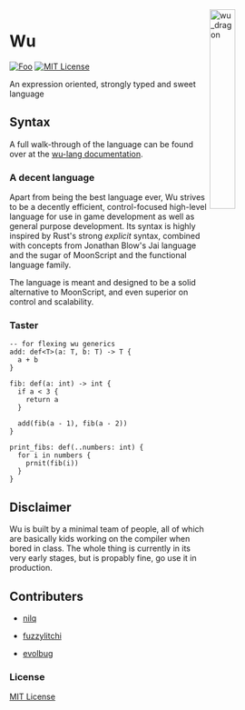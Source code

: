 <img align="right" width="30%" height="30%" src="https://preview.ibb.co/ePa1eH/wu_dragon.png" alt="wu_dragon">

# Wu

[![Foo](https://user-images.githubusercontent.com/7288322/34429152-141689f8-ecb9-11e7-8003-b5a10a5fcb29.png)](https://discord.gg/qm92sPP)
[![MIT License](https://img.shields.io/badge/license-MIT-blue.svg)](https://github.com/wu-lang/wu/blob/master/LICENSE)

An expression oriented, strongly typed and sweet language

## Syntax

A full walk-through of the language can be found over at the [wu-lang documentation](https://wu-lang.github.io/wu.html).

### A decent language

Apart from being the best language ever, Wu strives to be a decently efficient, control-focused high-level language for use in game development as well as general purpose development. Its syntax is highly inspired by Rust's strong *explicit* syntax, combined with concepts from Jonathan Blow's Jai language and the sugar of MoonScript and the functional language family.

The language is meant and designed to be a solid alternative to MoonScript, and even superior on control and scalability.

### Taster

```
-- for flexing wu generics
add: def<T>(a: T, b: T) -> T {
  a + b
}

fib: def(a: int) -> int {
  if a < 3 {
    return a
  }
  
  add(fib(a - 1), fib(a - 2))
}

print_fibs: def(..numbers: int) {
  for i in numbers {
    prnit(fib(i))
  }
}
```

## Disclaimer

Wu is built by a minimal team of people, all of which are basically kids working on the compiler when bored in class. The whole thing is currently in its very early stages, but is propably fine, go use it in production.

## Contributers

- [nilq](https://github.com/nilq)

- [fuzzylitchi](https://github.com/fuzzylitchi)

- [evolbug](https://github.com/evolbug)

### License

[MIT License](https://github.com/wu-lang/wu/blob/master/LICENSE)
